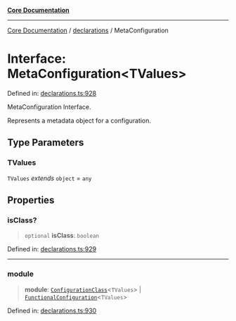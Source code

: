 [**Core Documentation**](../../README.md)

***

[Core Documentation](../../README.md) / [declarations](../README.md) / MetaConfiguration

# Interface: MetaConfiguration\<TValues\>

Defined in: [declarations.ts:928](https://github.com/stonemjs/core/blob/b1f29857c7f1e529739f22d486494bed3b22d2c6/src/declarations.ts#L928)

MetaConfiguration Interface.

Represents a metadata object for a configuration.

## Type Parameters

### TValues

`TValues` *extends* `object` = `any`

## Properties

### isClass?

> `optional` **isClass**: `boolean`

Defined in: [declarations.ts:929](https://github.com/stonemjs/core/blob/b1f29857c7f1e529739f22d486494bed3b22d2c6/src/declarations.ts#L929)

***

### module

> **module**: [`ConfigurationClass`](../type-aliases/ConfigurationClass.md)\<`TValues`\> \| [`FunctionalConfiguration`](../type-aliases/FunctionalConfiguration.md)\<`TValues`\>

Defined in: [declarations.ts:930](https://github.com/stonemjs/core/blob/b1f29857c7f1e529739f22d486494bed3b22d2c6/src/declarations.ts#L930)
